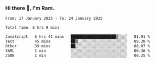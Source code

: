### Hi there 👋, I'm Ram.

<!--START_SECTION:waka-->

```txt
From: 17 January 2025 - To: 24 January 2025

Total Time: 8 hrs 9 mins

JavaScript   6 hrs 41 mins   ████████████████████▒░░░░   81.91 %
Text         45 mins         ██▒░░░░░░░░░░░░░░░░░░░░░░   09.30 %
Other        39 mins         ██░░░░░░░░░░░░░░░░░░░░░░░   08.07 %
YAML         1 min           ░░░░░░░░░░░░░░░░░░░░░░░░░   00.36 %
JSON         1 min           ░░░░░░░░░░░░░░░░░░░░░░░░░   00.35 %
```

<!--END_SECTION:waka-->
